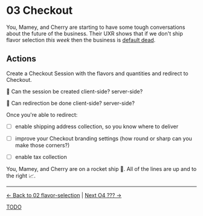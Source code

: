 # 03 Checkout

You, Mamey, and Cherry are starting to have some tough conversations about the
future of the business. Their UXR shows that if we don't ship flavor selection
_this week_ then the business is [default dead](http://www.paulgraham.com/aord.html).


## Actions

Create a Checkout Session with the flavors and quantities and redirect to
Checkout.

🧠 Can the session be created client-side? server-side?

🧠 Can redirection be done client-side? server-side?


Once you're able to redirect:

- [ ] enable shipping address collection, so you know where to deliver
- [ ] improve your Checkout branding settings (how round or sharp can you make those corners?)
- [ ] enable tax collection


You, Mamey, and Cherry are on a rocket ship 🚀. All of the lines are up and to
the right 📈.

---

[<- Back to 02 flavor-selection](./02-flavor-selection.md)
|
[Next O4 ??? ->](./04-.md)

[TODO](../TODO.md)
